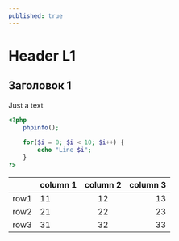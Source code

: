 ```yaml
---
published: true
---
```


# Header L1

## Заголовок 1

Just a text

~~~ php
<?php
    phpinfo();
    
    for($i = 0; $i < 10; $i++) {
        echo "Line $i";
    }
?>
~~~

||column 1|column 2| column 3| 
|-|:-|:-:|-:|
|row1|11|12|13|
|row2|21|22|23|
|row3|31|32|33|

